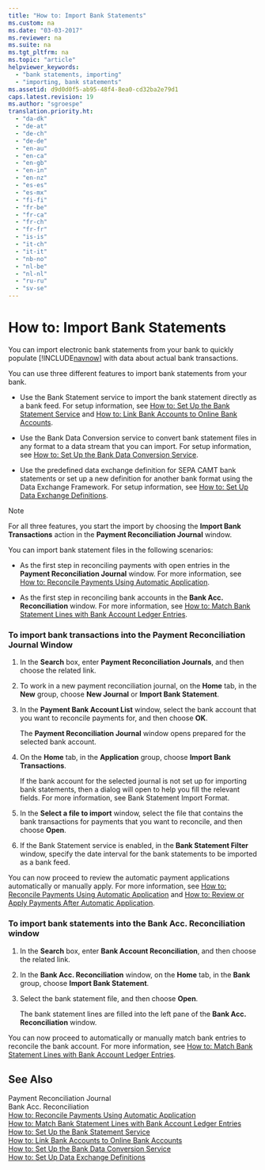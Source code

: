 ```yaml
---
title: "How to: Import Bank Statements"
ms.custom: na
ms.date: "03-03-2017"
ms.reviewer: na
ms.suite: na
ms.tgt_pltfrm: na
ms.topic: "article"
helpviewer_keywords: 
  - "bank statements, importing"
  - "importing, bank statements"
ms.assetid: d9d0d0f5-ab95-48f4-8ea0-cd32ba2e79d1
caps.latest.revision: 19
ms.author: "sgroespe"
translation.priority.ht: 
  - "da-dk"
  - "de-at"
  - "de-ch"
  - "de-de"
  - "en-au"
  - "en-ca"
  - "en-gb"
  - "en-in"
  - "en-nz"
  - "es-es"
  - "es-mx"
  - "fi-fi"
  - "fr-be"
  - "fr-ca"
  - "fr-ch"
  - "fr-fr"
  - "is-is"
  - "it-ch"
  - "it-it"
  - "nb-no"
  - "nl-be"
  - "nl-nl"
  - "ru-ru"
  - "sv-se"
---
```

# How to: Import Bank Statements
You can import electronic bank statements from your bank to quickly populate [!INCLUDE[navnow](../../ApplicationDesign/includes/navnow_md.md)] with data about actual bank transactions.  
  
 You can use three different features to import bank statements from your bank.  
  
-   Use the Bank Statement service to import the bank statement directly as a bank feed. For setup information, see [How to: Set Up the Bank Statement Service](../../Finance/how-to-set-up-the-bank-statement-service.md) and [How to: Link Bank Accounts to Online Bank Accounts](../../Finance/how-to-link-bank-accounts-to-online-bank-accounts.md).  
  
-   Use the Bank Data Conversion service to convert bank statement files in any format to a data stream that you can import. For setup information, see [How to: Set Up the Bank Data Conversion Service](../../BusinessFunctionality/DataExchange/how-to-set-up-the-bank-data-conversion-service.md).  
  
-   Use the predefined data exchange definition for SEPA CAMT bank statements or set up a new definition for another bank format using the Data Exchange Framework. For setup information, see [How to: Set Up Data Exchange Definitions](../../BusinessFunctionality/DataExchange/how-to-set-up-data-exchange-definitions.md).  
  
> [!NOTE]  
>  For all three features, you start the import by choosing the **Import Bank Transactions** action in the **Payment Reconciliation Journal** window.  
  
 You can import bank statement files in the following scenarios:  
  
-   As the first step in reconciling payments with open entries in the **Payment Reconciliation Journal** window. For more information, see [How to: Reconcile Payments Using Automatic Application](../../Finance/how-to-reconcile-payments-using-automatic-application.md).  
  
-   As the first step in reconciling bank accounts in the **Bank Acc. Reconciliation** window. For more information, see [How to: Match Bank Statement Lines with Bank Account Ledger Entries](../../Finance/how-to-match-bank-statement-lines-with-bank-account-ledger-entries.md).  
  
### To import bank transactions into the Payment Reconciliation Journal Window  
  
1.  In the **Search** box, enter **Payment Reconciliation Journals**, and then choose the related link.  
  
2.  To work in a new payment reconciliation journal, on the **Home** tab, in the **New** group, choose **New Journal** or **Import Bank Statement**.  
  
3.  In the **Payment Bank Account List** window, select the bank account that you want to reconcile payments for, and then choose **OK**.  
  
     The **Payment Reconciliation Journal** window opens prepared for the selected bank account.  
  
4.  On the **Home** tab, in the **Application** group, choose **Import Bank Transactions**.  
  
     If the bank account for the selected journal is not set up for importing bank statements, then a dialog will open to help you fill the relevant fields. For more information, see Bank Statement Import Format.  
  
5.  In the **Select a file to import** window, select the file that contains the bank transactions for payments that you want to reconcile, and then choose **Open**.  
  
6.  If the Bank Statement service is enabled, in the **Bank Statement Filter** window, specify the date interval for the bank statements to be imported as a bank feed.  
  
 You can now proceed to review the automatic payment applications automatically or manually apply. For more information, see [How to: Reconcile Payments Using Automatic Application](../../Finance/how-to-reconcile-payments-using-automatic-application.md) and [How to: Review or Apply Payments After Automatic Application](../../Finance/how-to-review-or-apply-payments-after-automatic-application.md).  
  
### To import bank statements into the Bank Acc. Reconciliation window  
  
1.  In the **Search** box, enter **Bank Account Reconciliation**, and then choose the related link.  
  
2.  In the **Bank Acc. Reconciliation** window, on the **Home** tab, in the **Bank** group, choose **Import Bank Statement**.  
  
3.  Select the bank statement file, and then choose **Open**.  
  
     The bank statement lines are filled into the left pane of the **Bank Acc. Reconciliation** window.  
  
 You can now proceed to automatically or manually match bank entries to reconcile the bank account. For more information, see [How to: Match Bank Statement Lines with Bank Account Ledger Entries](../../Finance/how-to-match-bank-statement-lines-with-bank-account-ledger-entries.md).  
  
## See Also  
 Payment Reconciliation Journal   
 Bank Acc. Reconciliation   
 [How to: Reconcile Payments Using Automatic Application](../../Finance/how-to-reconcile-payments-using-automatic-application.md)   
 [How to: Match Bank Statement Lines with Bank Account Ledger Entries](../../Finance/how-to-match-bank-statement-lines-with-bank-account-ledger-entries.md)   
 [How to: Set Up the Bank Statement Service](../../Finance/how-to-set-up-the-bank-statement-service.md)   
 [How to: Link Bank Accounts to Online Bank Accounts](../../Finance/how-to-link-bank-accounts-to-online-bank-accounts.md)   
 [How to: Set Up the Bank Data Conversion Service](../../BusinessFunctionality/DataExchange/how-to-set-up-the-bank-data-conversion-service.md)   
 [How to: Set Up Data Exchange Definitions](../../BusinessFunctionality/DataExchange/how-to-set-up-data-exchange-definitions.md)